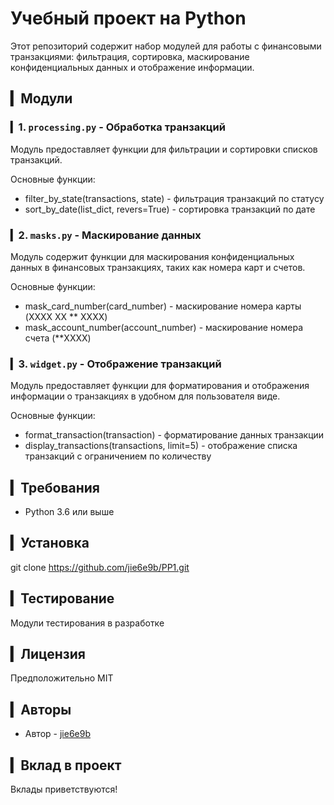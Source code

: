 # Учебный проект на Python
Этот репозиторий содержит набор модулей для работы с финансовыми транзакциями: фильтрация, сортировка, маскирование конфиденциальных данных и отображение информации.

## ▎Модули

### ▎1. `processing.py` - Обработка транзакций
Модуль предоставляет функции для фильтрации и сортировки списков транзакций.

Основные функции:
- filter_by_state(transactions, state) - фильтрация транзакций по статусу
- sort_by_date(list_dict, revers=True) - сортировка транзакций по дате

### ▎2. `masks.py` - Маскирование данных

Модуль содержит функции для маскирования конфиденциальных данных в финансовых транзакциях, таких как номера карт и счетов.

Основные функции:

- mask_card_number(card_number) - маскирование номера карты (XXXX XX ** XXXX)
- mask_account_number(account_number) - маскирование номера счета (**XXXX)

### ▎3. `widget.py` - Отображение транзакций

Модуль предоставляет функции для форматирования и отображения информации о транзакциях в удобном для пользователя виде.

Основные функции:

- format_transaction(transaction) - форматирование данных транзакции
- display_transactions(transactions, limit=5) - отображение списка транзакций с ограничением по количеству

## ▎Требования

- Python 3.6 или выше

## ▎Установка

git clone https://github.com/jie6e9b/PP1.git

## ▎Тестирование

Модули тестирования в разработке 

## ▎Лицензия

Предположительно MIT

## ▎Авторы

- Автор - [jie6e9b](mailto:lvv1985@gmail.com)

## ▎Вклад в проект

Вклады приветствуются!